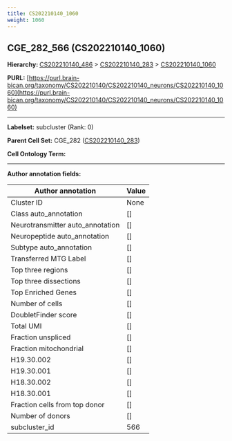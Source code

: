 ```yaml
---
title: CS202210140_1060
weight: 1060
---
```

## CGE_282_566 (CS202210140_1060)
<b>Hierarchy: </b>
[CS202210140_486](../CS202210140_486) >
[CS202210140_283](../CS202210140_283) >
[CS202210140_1060](../CS202210140_1060)

**PURL:** [https://purl.brain-bican.org/taxonomy/CS202210140/CS202210140_neurons/CS202210140_1060](https://purl.brain-bican.org/taxonomy/CS202210140/CS202210140_neurons/CS202210140_1060)

---


**Labelset:** subcluster (Rank: 0)

**Parent Cell Set:** CGE_282 ([CS202210140_283](../CS202210140_283))



**Cell Ontology Term:** 

[MARKER GENES.]: #


---

[TRANSFERRED ANNOTATIONS.]: #


[AUTHOR ANNOTATION FIELDS.]: #


**Author annotation fields:**

| Author annotation | Value |
|-------------------|-------|
|Cluster ID|None|
|Class auto_annotation|[]|
|Neurotransmitter auto_annotation|[]|
|Neuropeptide auto_annotation|[]|
|Subtype auto_annotation|[]|
|Transferred MTG Label|[]|
|Top three regions|[]|
|Top three dissections|[]|
|Top Enriched Genes|[]|
|Number of cells|[]|
|DoubletFinder score|[]|
|Total UMI|[]|
|Fraction unspliced|[]|
|Fraction mitochondrial|[]|
|H19.30.002|[]|
|H19.30.001|[]|
|H18.30.002|[]|
|H18.30.001|[]|
|Fraction cells from top donor|[]|
|Number of donors|[]|
|subcluster_id|566|
